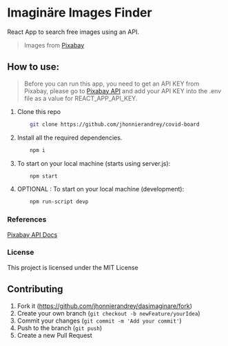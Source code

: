 # Imaginäre Images Finder

React App to search free images using an API.

> Images from [Pixabay](https://pixabay.com/)

## How to use:

> Before you can run this app, you need to get an API KEY from Pixabay, please go to [Pixabay API](https://pixabay.com/service/about/api/) and add your API KEY into the .env file as a value for REACT_APP_API_KEY.

1. Clone this repo

    ```bash
        git clone https://github.com/jhonnierandrey/covid-board 
    ```

2. Install all the required dependencies.

    ```bash
        npm i
    ```

3. To start on your local machine (starts using server.js):

    ```bash
        npm start
    ```

4. OPTIONAL : To start on your local machine (development):

    ```bash
        npm run-script devp
    ```


### References

[Pixabay API Docs](https://pixabay.com/api/docs/)

### License

This project is licensed under the MIT License

## Contributing

1. Fork it (<https://github.com/jhonnierandrey/dasimaginare/fork>)
2. Create your own branch (`git checkout -b newFeature/yourIdea`)
3. Commit your changes (`git commit -m 'Add your commit'`)
4. Push to the branch (`git push`)
5. Create a new Pull Request